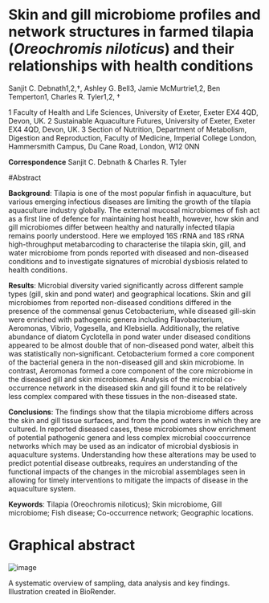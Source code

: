 # Skin and gill microbiome profiles and network structures in farmed tilapia (_Oreochromis niloticus_) and their relationships with health conditions

Sanjit C. Debnath1,2,†, Ashley G. Bell3, Jamie McMurtrie1,2, Ben Temperton1, Charles R. Tyler1,2, †

1 Faculty of Health and Life Sciences, University of Exeter, Exeter EX4 4QD, Devon, UK. 
2 Sustainable Aquaculture Futures, University of Exeter, Exeter EX4 4QD, Devon, UK. 
3 Section of Nutrition, Department of Metabolism, Digestion and Reproduction, Faculty of Medicine, Imperial College London, Hammersmith Campus, Du Cane Road, London, W12 0NN

**Correspondence**
Sanjit C. Debnath & Charles R. Tyler

#Abstract

**Background**: Tilapia is one of the most popular finfish in aquaculture, but various emerging infectious diseases are limiting the growth of the tilapia aquaculture industry globally. The external mucosal microbiomes of fish act as a first line of defence for maintaining host health, however, how skin and gill microbiomes differ between healthy and naturally infected tilapia remains poorly understood. Here we employed 16S rRNA and 18S rRNA high-throughput metabarcoding to characterise the tilapia skin, gill, and water microbiome from ponds reported with diseased and non-diseased conditions and to investigate signatures of microbial dysbiosis related to health conditions. 

**Results**: Microbial diversity varied significantly across different sample types (gill, skin and pond water) and geographical locations. Skin and gill microbiomes from reported non-diseased conditions differed in the presence of the commensal genus Cetobacterium, while diseased gill-skin were enriched with pathogenic genera including Flavobacterium, Aeromonas, Vibrio, Vogesella, and Klebsiella. Additionally, the relative abundance of diatom Cyclotella in pond water under diseased conditions appeared to be almost double that of non-diseased pond water, albeit this was statistically non-significant. Cetobacterium formed a core component of the bacterial genera in the non-diseased gill and skin microbiome. In contrast, Aeromonas formed a core component of the core microbiome in the diseased gill and skin microbiomes. Analysis of the microbial co-occurrence network in the diseased skin and gill found it to be relatively less complex compared with these tissues in the non-diseased state. 

**Conclusions**: The findings show that the tilapia microbiome differs across the skin and gill tissue surfaces, and from the pond waters in which they are cultured. In reported diseased cases, these microbiomes show enrichment of potential pathogenic genera and less complex microbial cooccurrence networks which may be used as an indicator of microbial dysbiosis in aquaculture systems. Understanding how these alterations may be used to predict potential disease outbreaks, requires an understanding of the functional impacts of the changes in the microbial assemblages seen in allowing for timely interventions to mitigate the impacts of disease in the aquaculture system. 

**Keywords**: Tilapia (Oreochromis niloticus); Skin microbiome, Gill microbiome; Fish disease; Co-occurrence network; Geographic locations.

# Graphical abstract
![image](https://github.com/user-attachments/assets/6cf2f375-9513-4d6e-b8b8-37bc8f0041b7)

A systematic overview of sampling, data analysis and key findings. Illustration created in BioRender. 
